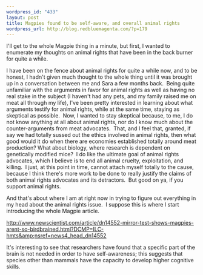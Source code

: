 ```yaml
--- 
wordpress_id: "433"
layout: post
title: Magpies found to be self-aware, and overall animal rights
wordpress_url: http://blog.redbluemagenta.com/?p=179
---
```

I'll get to the whole Magpie thing in a minute, but first, I wanted to enumerate my thoughts on animal rights that have been in the back burner for quite a while.

I have been on the fence about animal rights for quite a while now, and to be honest, I hadn't given much thought to the whole thing until it was brought up in a conversation between me and Sara a few months back.  Being quite unfamiliar with the arguments in favor for animal rights as well as having no real stake in the subject (I haven't had any pets, and my family raised me on meat all through my life), I've been pretty interested in learning about what arguments testify for animal rights, while at the same time, staying as skeptical as possible.  Now, I wanted to stay skeptical because, to me, I do not know anything at all about animal rights, nor do I know much about the counter-arguments from meat advocates.  That, and I feel that, granted, if say we had totally sussed out the ethics involved in animal rights, then what good would it do when there are economies established totally around meat production? What about biology, where research is dependent on genetically modified mice?  I do like the ultimate goal of animal rights advocates, which I believe is to end all animal cruelty, exploitation, and killing.  I just, at this point in time, cannot attach myself totally to the cause, because I think there's more work to be done to really justify the claims of both animal rights advocates and its detractors.  But good on ya, if you support animal rights.

And that's about where I am at right now in trying to figure out everything in my head about the animal rights issue.  I suppose this is where I start introducing the whole Magpie article.

<a href="http://www.newscientist.com/article/dn14552-mirror-test-shows-magpies-arent-so-birdbrained.html?DCMP=ILC-hmts&amp;nsref=news4_head_dn14552">http://www.newscientist.com/article/dn14552-mirror-test-shows-magpies-arent-so-birdbrained.html?DCMP=ILC-hmts&amp;nsref=news4_head_dn14552</a>

<a href="http://www.newscientist.com/article/dn14552-mirror-test-shows-magpies-arent-so-birdbrained.html?DCMP=ILC-hmts&amp;nsref=news4_head_dn14552"></a>It's interesting to see that researchers have found that a specific part of the brain is not needed in order to have self-awareness; this suggests that species other than mammals have the capacity to develop higher cognitive skills.
